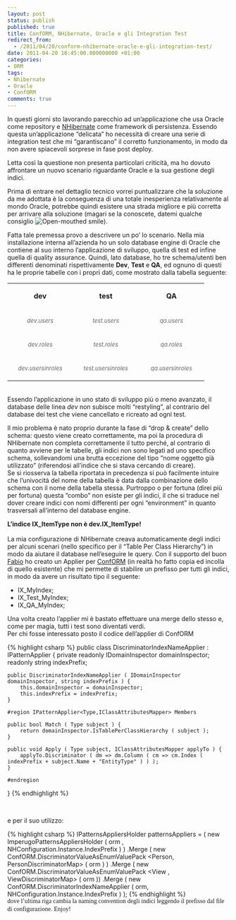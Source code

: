 ```yaml
---
layout: post
status: publish
published: true
title: ConfORM, NHibernate, Oracle e gli Integration Test
redirect_from: 
  - /2011/04/20/conform-nhibernate-oracle-e-gli-integration-test/
date: 2011-04-20 16:45:00.000000000 +01:00
categories:
- ORM
tags:
- Nhibernate
- Oracle
- ConfORM
comments: true
---
```

<p>In questi giorni sto lavorando parecchio ad un’applicazione che usa Oracle come repository e <a title="Posts su NHibernate" href="http://www.tostring.it/categories/archive/nhibernate/">NHibernate</a> come framework di persistenza. Essendo questa un’applicazione “delicata” ho necessità di creare una serie di integration test che mi “garantiscano” il corretto funzionamento, in modo da non avere spiacevoli sorprese in fase post deploy.</p>  <p>Letta così la questione non presenta particolari criticità, ma ho dovuto affrontare un nuovo scenario riguardante Oracle e la sua gestione degli indici.</p>  <p>Prima di entrare nel dettaglio tecnico vorrei puntualizzare che la soluzione da me adottata è la conseguenza di una totale inesperienza relativamente al mondo Oracle, potrebbe quindi esistere una strada migliore e più corretta per arrivare alla soluzione (magari se la conoscete, datemi qualche consiglio <img style="border-bottom-style: none; border-left-style: none; border-top-style: none; border-right-style: none" class="wlEmoticon wlEmoticon-openmouthedsmile" alt="Open-mouthed smile" src="http://www.tostring.it/UserFiles/imperugo/wlEmoticon-openmouthedsmile_2_1.png" />).</p>  <p>Fatta tale premessa provo a descrivere un po’ lo scenario. Nella mia installazione interna all’azienda ho un solo database engine di Oracle che contiene al suo interno l’applicazione di sviluppo, quella di test ed infine quella di quality assurance. Quindi, lato database, ho tre schema/utenti ben differenti denominati rispettivamente <strong>Dev</strong>, <strong>Test</strong> e <strong>QA</strong>, ed ognuno di questi ha le proprie tabelle con i propri dati, come mostrato dalla tabella seguente:</p>  <table border="0" cellspacing="0" cellpadding="2" width="400"><tbody>     <tr>       <td valign="top" width="133">         <p align="center"><strong>dev</strong></p>       </td>        <td valign="top" width="133">         <p align="center"><strong>test</strong></p>       </td>        <td valign="top" width="133">         <p align="center"><strong>QA</strong></p>       </td>     </tr>      <tr>       <td valign="top" width="133">         <p align="center"><em><font color="#666666" size="2">dev.users</font></em></p>       </td>        <td valign="top" width="133">         <p align="center"><em><font color="#666666" size="2">test.users</font></em></p>       </td>        <td valign="top" width="133">         <p align="center"><em><font color="#666666" size="2">qa.users</font></em></p>       </td>     </tr>      <tr>       <td valign="top" width="133">         <p align="center"><em><font color="#666666" size="2">dev.roles</font></em></p>       </td>        <td valign="top" width="133">         <p align="center"><em><font color="#666666" size="2">test.roles</font></em></p>       </td>        <td valign="top" width="133">         <p align="center"><em><font color="#666666" size="2">qa.roles</font></em></p>       </td>     </tr>      <tr>       <td valign="top" width="133">         <p align="center"><em><font color="#666666" size="2">dev.usersinroles</font></em></p>       </td>        <td valign="top" width="133">         <p align="center"><em><font color="#666666" size="2">test.usersinroles</font></em></p>       </td>        <td valign="top" width="133">         <p align="center"><em><font color="#666666" size="2">qa.usersinroles</font></em></p>       </td>     </tr>   </tbody></table>  <p>   <br />Essendo l’applicazione in uno stato di sviluppo più o meno avanzato, il database delle linea <i>dev</i> non subisce molti “restyling”, al contrario del database dei test che viene cancellato e ricreato ad ogni test.</p>  <p>Il mio problema è nato proprio durante la fase di “drop &amp; create” dello schema: questo viene creato correttamente, ma poi la procedura di NHibernate non completa correttamente il tutto perché, al contrario di quanto avviene per le tabelle, gli indici non sono legati ad uno specifico schema, sollevandomi una brutta eccezione del tipo “nome oggetto già utilizzato” (riferendosi all’indice che si stava cercando di creare).    <br />Se si riosserva la tabella riportata in precedenza si può facilmente intuire che l’univocità del nome della tabella è data dalla combinazione dello schema con il nome della tabella stessa. Purtroppo o per fortuna (direi più per fortuna) questa “combo” non esiste per gli indici, il che si traduce nel dover creare indici con nomi differenti per ogni “environment” in quanto trasversali all’interno del database engine.</p>  <p><strong>L’indice IX_ItemType non è dev.IX_ItemType!</strong>     <br />    <br />La mia configurazione di NHibernate creava automaticamente degli indici per alcuni scenari (nello specifico per il “Table Per Class Hierarchy”) in modo da aiutare il database nell’eseguire le query. Con il supporto del buon <a title="Fabio Maulo&#39;s blog" href="http://fabiomaulo.blogspot.com" rel="nofollow" target="_blank">Fabio</a> ho creato un Applier per <a title="ConfORM" href="http://tostring.it/tags/archive/conform" target="_blank">ConfORM</a> (in realtà ho fatto copia ed incolla di quello esistente) che mi permette di stabilire un prefisso per tutti gli indici, in modo da avere un risultato tipo il seguente: </p>  <ul>   <li>IX_MyIndex; </li>    <li>IX_Test_MyIndex; </li>    <li>IX_QA_MyIndex; </li> </ul>  <p>Una volta creato l’applier mi è bastato effettuare una merge dello stesso e, come per magia, tutti i test sono diventati verdi.    <br />Per chi fosse interessato posto il codice dell’applier di ConfORM</p>  {% highlight csharp %}
public class DiscriminatorIndexNameApplier : IPatternApplier<Type, IClassAttributesMapper> {
    private readonly IDomainInspector domainInspector;
    readonly string indexPrefix;

    public DiscriminatorIndexNameApplier ( IDomainInspector domainInspector, string indexPrefix ) {
        this.domainInspector = domainInspector;
        this.indexPrefix = indexPrefix;
    }

    #region IPatternApplier<Type,IClassAttributesMapper> Members

    public bool Match ( Type subject ) {
        return domainInspector.IsTablePerClassHierarchy ( subject );
    }

    public void Apply ( Type subject, IClassAttributesMapper applyTo ) {
        applyTo.Discriminator ( dm => dm.Column ( cm => cm.Index ( indexPrefix + subject.Name + "EntityType" ) ) );
    }

    #endregion
}
{% endhighlight %}
<p>&#160;</p>

<p>e per il suo utilizzo:</p>

{% highlight csharp %}
IPatternsAppliersHolder patternsAppliers = ( new ImperugoPatternsAppliersHolder ( orm , NHConfiguration.Instance.IndexPrefix ) )
    .Merge ( new ConfORM.DiscriminatorValueAsEnumValuePack <Person, PersonDiscriminatorMap> ( orm ) )
    .Merge ( new ConfORM.DiscriminatorValueAsEnumValuePack <View , ViewDiscriminatorMap> ( orm ))
    .Merge ( new ConfORM.DiscriminatorIndexNameApplier ( orm, NHConfiguration.Instance.IndexPrefix ) );
{% endhighlight %}
<br /><font face="Calibri">dove l’ultima riga cambia la naming convention degli indici leggendo il prefisso dal file di configurazione.</font> <font face="Calibri">Enjoy!</font>
